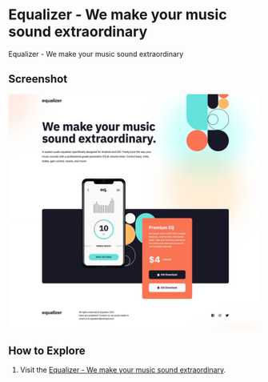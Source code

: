 # Equalizer - We make your music sound extraordinary

Equalizer - We make your music sound extraordinary

## Screenshot

![Equalizer - We make your music sound extraordinary](site-image.jpeg)

## How to Explore

1. Visit the [Equalizer - We make your music sound extraordinary](https://yellow-blog-card.netlify.app/).
